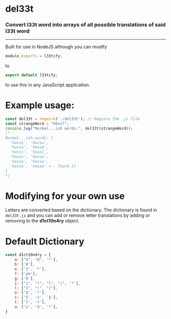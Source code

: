 # del33t
<h3>Convert l33t word into arrays of all possible translations of said l33t word</h3>

<hr>

Built for use in NodeJS although you can modify 
```js
module.exports = l33tify;
``` 
to 
```js
export default l33tify;
```
to use this in any JavaScript application.


# Example usage:
```js
const del33t = require('./del33t'); // Require the .js file
const strangeWord = "h0vs*";
console.log("Normal...ish words:", del33t(strangeWord));
/*
Normal...ish words: [
  'hovsi', 'hovsu',
  'hovsa', 'hovse',
  'hovsi', 'housi',
  'housu', 'hovsu',
  'housa', 'hovsa',
  'hovse', 'house' <-- found it
]
*/
```

# Modifying for your own use
Letters are converted based on the dictionary. The dictionary is found in `del33t.js` and you can add or remove letter translations by 
adding or removing to the **d1ct10n4ry** object.

# Default Dictionary
```js
const d1ct10n4ry = {
    a: ["4", "@", '*'],
    b: ['8'],
    e: ['3', '*'],
    f: ['ph'],
    g: ['6'],
    i: ["1", "!", "l", "|", '*'],
    l: ["1", "!", "|"],
    o: ['0', '*'],
    s: ['5', 'z', '$'],
    t: ['7', '+'],
    u: ['v', '4', '*'],
}
```
